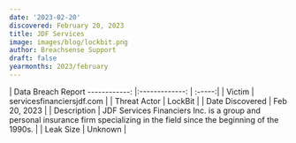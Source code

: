 ```yaml
---
date: '2023-02-20'
discovered: February 20, 2023
title: JDF Services
image: images/blog/lockbit.png
author: Breachsense Support
draft: false
yearmonths: 2023/february
---
```



| Data Breach Report
------------:     |:-------------:    | :-----:|
| Victim      | servicesfinanciersjdf.com      | 
| Threat Actor      | LockBit      | 
| Date Discovered      | Feb 20, 2023      | 
| Description      | JDF Services Financiers Inc. is a group and personal insurance firm specializing in the field since the beginning of the 1990s.      | 
| Leak Size      | Unknown      | 

